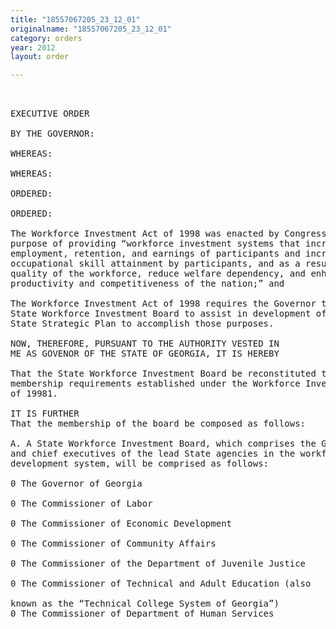 ```yaml
---
title: "18557067205_23_12_01"
originalname: "18557067205_23_12_01"
category: orders
year: 2012
layout: order

---
```

<pre>
 

EXECUTIVE ORDER

BY THE GOVERNOR:

WHEREAS:

WHEREAS:

ORDERED:

ORDERED:

The Workforce Investment Act of 1998 was enacted by Congress for the
purpose of providing “workforce investment systems that increase the
employment, retention, and earnings of participants and increase
occupational skill attainment by participants, and as a result, improve the
quality of the workforce, reduce welfare dependency, and enhance the
productivity and competitiveness of the nation;” and

The Workforce Investment Act of 1998 requires the Governor to establish a
State Workforce Investment Board to assist in development of a multiyear
State Strategic Plan to accomplish those purposes.

NOW, THEREFORE, PURSUANT TO THE AUTHORITY VESTED IN
ME AS GOVENOR OF THE STATE OF GEORGIA, IT IS HEREBY

That the State Workforce Investment Board be reconstituted to meet federal
membership requirements established under the Workforce Investment Act
of 19981.

IT IS FURTHER
That the membership of the board be composed as follows:

A. A State Workforce Investment Board, which comprises the Governor
and chief executives of the lead State agencies in the workforce
development system, will be comprised as follows:

0 The Governor of Georgia

0 The Commissioner of Labor

0 The Commissioner of Economic Development

0 The Commissioner of Community Affairs

0 The Commissioner of the Department of Juvenile Justice

0 The Commissioner of Technical and Adult Education (also

known as the “Technical College System of Georgia”)
0 The Commissioner of Department of Human Services

</pre>
